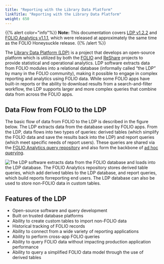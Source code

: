 ```yaml
---
title: "Reporting with the Library Data Platform"
linkTitle: "Reporting with the Library Data Platform"
weight: 650
---
```


{{% alert color="info"%}}
<b>Note:</b> This documentation covers [LDP v1.2.2](https://github.com/library-data-platform/ldp/tree/1.2.2) and [FOLIO Analytics v1.1.1](https://github.com/folio-org/folio-analytics/tree/v1.1.1), which were released at approximately the same time as the FOLIO Honeysuckle release.
{{% /alert %}}

The [Library Data Platform (LDP)](library-data-platform) is a project that develops an open-source platform which is utilized by both the [FOLIO](http://folio.org/) and [ReShare](https://projectreshare.org/) projects to provide statistical and operational analytics. LDP software extracts data from FOLIO modules into a relational database (informally called “the LDP” by many in the FOLIO community), making it possible to engage in complex reporting and analytics using FOLIO data. While some FOLIO apps have built-in reports or the ability to download results from a search-and-filter workflow, the LDP supports larger and more complex queries that combine data from across the FOLIO apps.

## Data Flow from FOLIO to the LDP

The basic flow of data from FOLIO to the LDP is described in the figure below. The LDP extracts data from the database used by FOLIO apps. From the LDP, data flows into two types of queries: derived tables (which simplify the FOLIO data and save the results back into the LDP) and report queries (which meet specific needs of report users). These queries are shared via the [FOLIO Analytics query repository](folio-analytics) and also form the backbone of [ad hoc querying](folio-analytics/#ad-hoc-querying-using-ldp-tables).

![The LDP software extracts data from the FOLIO database and loads into the LDP database. The FOLIO Analytics repository stores derived table queries, which add derived tables to the LDP database, and report queries, which build reports forreporting end users. The LDP database can also be used to store non-FOLIO data in custom tables.](/img/FOLIOReportingDataflow.png)

## Features of the LDP

* Open-source software and query development
* Built on trusted database platforms
* Ability to create custom tables to import non-FOLIO data
* Historical tracking of FOLIO records
* Ability to connect from a wide variety of reporting applications
* Ability to perform cross-app FOLIO queries
* Ability to query FOLIO data without impacting production application performance
* Ability to query a simplified FOLIO data model through the use of derived tables
